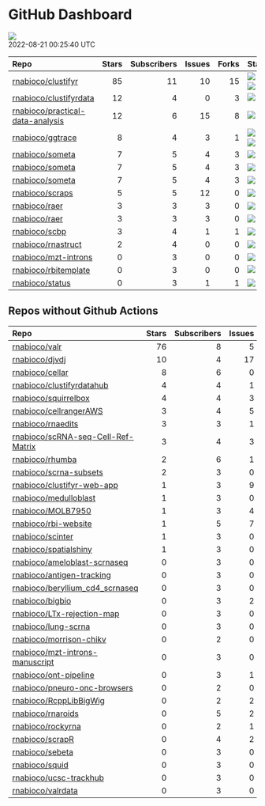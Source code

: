 GitHub Dashboard
================

![](https://github.com/rnabioco/status/workflows/Render%20Status/badge.svg)  
2022-08-21 00:25:40 UTC

| Repo                                                                                    | Stars | Subscribers | Issues | Forks | Status                                                                                                                                                                                                                                                                                                                                                                                                                                 | Commit                                                                                                                                                                 |
|:----------------------------------------------------------------------------------------|------:|------------:|-------:|------:|:---------------------------------------------------------------------------------------------------------------------------------------------------------------------------------------------------------------------------------------------------------------------------------------------------------------------------------------------------------------------------------------------------------------------------------------|:-----------------------------------------------------------------------------------------------------------------------------------------------------------------------|
| [rnabioco/clustifyr](https://github.com/rnabioco/clustifyr)                             |    85 |          11 |     10 |    15 | [![](https://github.com/rnabioco/clustifyr/workflows/R-CMD-check-bioc/badge.svg)](https://github.com/rnabioco/clustifyr/actions/runs/2624063050) [![](https://github.com/rnabioco/clustifyr/workflows/pkgdown/badge.svg)](https://github.com/rnabioco/clustifyr/actions/runs/2624063023) [![](https://github.com/rnabioco/clustifyr/workflows/test-coverage/badge.svg)](https://github.com/rnabioco/clustifyr/actions/runs/2624063035) | <a href="https://github.com/rnabioco/clustifyr/commit/dd864c835ccc3f003c00f2756e7ff2f24977bad7" title="delete old Rproj">dd864c</a>                                    |
| [rnabioco/clustifyrdata](https://github.com/rnabioco/clustifyrdata)                     |    12 |           4 |      0 |     3 | [![](https://github.com/rnabioco/clustifyrdata/workflows/R-CMD-check/badge.svg)](https://github.com/rnabioco/clustifyrdata/actions/runs/2601956512) [![](https://github.com/rnabioco/clustifyrdata/workflows/pkgdown/badge.svg)](https://github.com/rnabioco/clustifyrdata/actions/runs/2601956511)                                                                                                                                    | <a href="https://github.com/rnabioco/clustifyrdata/commit/0394d478b61175df0cee4452823cc461697f8c04" title="add tidyverse to suggests for vignette building">0394d4</a> |
| [rnabioco/practical-data-analysis](https://github.com/rnabioco/practical-data-analysis) |    12 |           6 |     15 |     8 | [![](https://github.com/rnabioco/practical-data-analysis/workflows/R-CMD-check/badge.svg)](https://github.com/rnabioco/practical-data-analysis/actions/runs/2626401706) [![](https://github.com/rnabioco/practical-data-analysis/workflows/pkgdown/badge.svg)](https://github.com/rnabioco/practical-data-analysis/actions/runs/2626401704)                                                                                            | <a href="https://github.com/rnabioco/practical-data-analysis/commit/676e05830a1a65bd5d978f124cc120b2954c527f" title="reformat description">676e05</a>                  |
| [rnabioco/ggtrace](https://github.com/rnabioco/ggtrace)                                 |     8 |           4 |      3 |     1 | [![](https://github.com/rnabioco/ggtrace/workflows/R-CMD-check/badge.svg)](https://github.com/rnabioco/ggtrace/actions/runs/2559285282) [![](https://github.com/rnabioco/ggtrace/workflows/pkgdown/badge.svg)](https://github.com/rnabioco/ggtrace/actions/runs/2559285284) [![](https://github.com/rnabioco/ggtrace/workflows/test-coverage/badge.svg)](https://github.com/rnabioco/ggtrace/actions/runs/2559285285)                  | <a href="https://github.com/rnabioco/ggtrace/commit/10a718453d0f925d9139321b7a992addc04ad4b1" title="Increment version number">10a718</a>                              |
| [rnabioco/someta](https://github.com/rnabioco/someta)                                   |     7 |           5 |      4 |     3 | [![](https://github.com/rnabioco/someta/workflows/pkgdown/badge.svg)](https://github.com/rnabioco/someta/actions/runs/2573568259)                                                                                                                                                                                                                                                                                                      | <a href="https://github.com/rnabioco/someta/commit/8b6a3a5797b6cdc95da2b29c6f8f3c2bcb4c3e2e" title="062722">8b6a3a</a>                                                 |
| [rnabioco/someta](https://github.com/rnabioco/someta)                                   |     7 |           5 |      4 |     3 | [![](https://github.com/rnabioco/someta/workflows/.github/workflows/check-bioc.yml/badge.svg)](https://github.com/rnabioco/someta/actions/runs/310237196)                                                                                                                                                                                                                                                                              | <a href="https://github.com/rnabioco/someta/commit/a9a03c526d4c3affa42a0fe164f49df78077f1ea" title="keep trying 4">a9a03c</a>                                          |
| [rnabioco/someta](https://github.com/rnabioco/someta)                                   |     7 |           5 |      4 |     3 | [![](https://github.com/rnabioco/someta/workflows/test/badge.svg)](https://github.com/rnabioco/someta/actions/runs/311894650)                                                                                                                                                                                                                                                                                                          | <a href="https://github.com/rnabioco/someta/commit/d5f13ba07b3a51c8381c996b8cf81ba4f0de5cdc" title="Update main.yml">d5f13b</a>                                        |
| [rnabioco/scraps](https://github.com/rnabioco/scraps)                                   |     5 |           5 |     12 |     0 | [![](https://github.com/rnabioco/scraps/workflows/snakemake-run/badge.svg)](https://github.com/rnabioco/scraps/actions/runs/2872146012)                                                                                                                                                                                                                                                                                                | <a href="https://github.com/rnabioco/scraps/commit/d5d0b2f597aafd58e30a38d57dd5fa934369cb39" title="Create .gitattributes">d5d0b2</a>                                  |
| [rnabioco/raer](https://github.com/rnabioco/raer)                                       |     3 |           3 |      3 |     0 | [![](https://github.com/rnabioco/raer/workflows/test-coverage/badge.svg)](https://github.com/rnabioco/raer/actions/runs/2270556385)                                                                                                                                                                                                                                                                                                    | <a href="https://github.com/rnabioco/raer/commit/36a5759c5c37391b743c8f27d4466b5fce71c60f" title="Merge pull request #35 from rnabioco/parallel">36a575</a>            |
| [rnabioco/raer](https://github.com/rnabioco/raer)                                       |     3 |           3 |      3 |     0 | [![](https://github.com/rnabioco/raer/workflows/R-CMD-check-bioc/badge.svg)](https://github.com/rnabioco/raer/actions/runs/2756219289)                                                                                                                                                                                                                                                                                                 | <a href="https://github.com/rnabioco/raer/commit/3921eb97a2426ec4690aae25abf8b608be3e1e59" title="user raer dir name">3921eb</a>                                       |
| [rnabioco/scbp](https://github.com/rnabioco/scbp)                                       |     3 |           4 |      1 |     1 | [![](https://github.com/rnabioco/scbp/workflows/R-CMD-check/badge.svg)](https://github.com/rnabioco/scbp/actions/runs/2472179187)                                                                                                                                                                                                                                                                                                      | <a href="https://github.com/rnabioco/scbp/commit/4338ee84bf689dc0c45593967c2e44f4bc471256" title="check for scoreMarkers output">4338ee</a>                            |
| [rnabioco/rnastruct](https://github.com/rnabioco/rnastruct)                             |     2 |           4 |      0 |     0 | [![](https://github.com/rnabioco/rnastruct/workflows/github-actions/badge.svg)](https://github.com/rnabioco/rnastruct/actions/runs/845483933)                                                                                                                                                                                                                                                                                          | <a href="https://github.com/rnabioco/rnastruct/commit/e673a35b147d227c50ee4bba64de0f8e0dbcc132" title="Rename README.d to README.md">e673a3</a>                        |
| [rnabioco/mzt-introns](https://github.com/rnabioco/mzt-introns)                         |     0 |           3 |      0 |     0 | [![](https://github.com/rnabioco/mzt-introns/workflows/github-actions/badge.svg)](https://github.com/rnabioco/mzt-introns/actions/runs/2639078069)                                                                                                                                                                                                                                                                                     | <a href="https://github.com/rnabioco/mzt-introns/commit/35a7c4734e3c4ccc8a3d872f8eb7d57348143848" title="drop species">35a7c4</a>                                      |
| [rnabioco/rbitemplate](https://github.com/rnabioco/rbitemplate)                         |     0 |           3 |      0 |     0 | [![](https://github.com/rnabioco/rbitemplate/workflows/R-CMD-check/badge.svg)](https://github.com/rnabioco/rbitemplate/actions/runs/2757715739) [![](https://github.com/rnabioco/rbitemplate/workflows/pkgdown/badge.svg)](https://github.com/rnabioco/rbitemplate/actions/runs/2757715738)                                                                                                                                            | <a href="https://github.com/rnabioco/rbitemplate/commit/11d121f15ef65e982e1f557b57a55ad02c05068a" title="more kristen">11d121</a>                                      |
| [rnabioco/status](https://github.com/rnabioco/status)                                   |     0 |           3 |      1 |     1 | [![](https://github.com/rnabioco/status/workflows/Render%20Status/badge.svg)](https://github.com/rnabioco/status/actions/runs/2896619002)                                                                                                                                                                                                                                                                                              | <a href="https://github.com/rnabioco/status/commit/b9f61bfa949ab5652e519c37949fb8cca9e897bd" title="[status] 2022-08-14 00:27:57 UTC">b9f61b</a>                       |

## Repos without Github Actions

| Repo                                                                                        | Stars | Subscribers | Issues | Forks |
|:--------------------------------------------------------------------------------------------|------:|------------:|-------:|------:|
| [rnabioco/valr](https://github.com/rnabioco/valr)                                           |    76 |           8 |      5 |    24 |
| [rnabioco/djvdj](https://github.com/rnabioco/djvdj)                                         |    10 |           4 |     17 |     2 |
| [rnabioco/cellar](https://github.com/rnabioco/cellar)                                       |     8 |           6 |      0 |     1 |
| [rnabioco/clustifyrdatahub](https://github.com/rnabioco/clustifyrdatahub)                   |     4 |           4 |      1 |     1 |
| [rnabioco/squirrelbox](https://github.com/rnabioco/squirrelbox)                             |     4 |           4 |      3 |     2 |
| [rnabioco/cellrangerAWS](https://github.com/rnabioco/cellrangerAWS)                         |     3 |           4 |      5 |     1 |
| [rnabioco/rnaedits](https://github.com/rnabioco/rnaedits)                                   |     3 |           3 |      1 |     0 |
| [rnabioco/scRNA-seq-Cell-Ref-Matrix](https://github.com/rnabioco/scRNA-seq-Cell-Ref-Matrix) |     3 |           4 |      3 |     1 |
| [rnabioco/rhumba](https://github.com/rnabioco/rhumba)                                       |     2 |           6 |      1 |     2 |
| [rnabioco/scrna-subsets](https://github.com/rnabioco/scrna-subsets)                         |     2 |           3 |      0 |     2 |
| [rnabioco/clustifyr-web-app](https://github.com/rnabioco/clustifyr-web-app)                 |     1 |           3 |      9 |     2 |
| [rnabioco/medulloblast](https://github.com/rnabioco/medulloblast)                           |     1 |           3 |      0 |     1 |
| [rnabioco/MOLB7950](https://github.com/rnabioco/MOLB7950)                                   |     1 |           3 |      4 |     0 |
| [rnabioco/rbi-website](https://github.com/rnabioco/rbi-website)                             |     1 |           5 |      7 |     0 |
| [rnabioco/scinter](https://github.com/rnabioco/scinter)                                     |     1 |           3 |      0 |     0 |
| [rnabioco/spatialshiny](https://github.com/rnabioco/spatialshiny)                           |     1 |           3 |      0 |     0 |
| [rnabioco/ameloblast-scrnaseq](https://github.com/rnabioco/ameloblast-scrnaseq)             |     0 |           3 |      0 |     0 |
| [rnabioco/antigen-tracking](https://github.com/rnabioco/antigen-tracking)                   |     0 |           3 |      0 |     2 |
| [rnabioco/beryllium_cd4_scrnaseq](https://github.com/rnabioco/beryllium_cd4_scrnaseq)       |     0 |           3 |      0 |     0 |
| [rnabioco/bigbio](https://github.com/rnabioco/bigbio)                                       |     0 |           3 |      2 |     0 |
| [rnabioco/LTx-rejection-map](https://github.com/rnabioco/LTx-rejection-map)                 |     0 |           3 |      0 |     0 |
| [rnabioco/lung-scrna](https://github.com/rnabioco/lung-scrna)                               |     0 |           3 |      0 |     1 |
| [rnabioco/morrison-chikv](https://github.com/rnabioco/morrison-chikv)                       |     0 |           2 |      0 |     0 |
| [rnabioco/mzt-introns-manuscript](https://github.com/rnabioco/mzt-introns-manuscript)       |     0 |           3 |      0 |     0 |
| [rnabioco/ont-pipeline](https://github.com/rnabioco/ont-pipeline)                           |     0 |           3 |      1 |     1 |
| [rnabioco/pneuro-onc-browsers](https://github.com/rnabioco/pneuro-onc-browsers)             |     0 |           2 |      0 |     0 |
| [rnabioco/RcppLibBigWig](https://github.com/rnabioco/RcppLibBigWig)                         |     0 |           2 |      2 |     0 |
| [rnabioco/rnaroids](https://github.com/rnabioco/rnaroids)                                   |     0 |           5 |      2 |     1 |
| [rnabioco/rockyrna](https://github.com/rnabioco/rockyrna)                                   |     0 |           2 |      1 |     0 |
| [rnabioco/scrapR](https://github.com/rnabioco/scrapR)                                       |     0 |           4 |      2 |     0 |
| [rnabioco/sebeta](https://github.com/rnabioco/sebeta)                                       |     0 |           3 |      0 |     0 |
| [rnabioco/squid](https://github.com/rnabioco/squid)                                         |     0 |           3 |      0 |     1 |
| [rnabioco/ucsc-trackhub](https://github.com/rnabioco/ucsc-trackhub)                         |     0 |           3 |      0 |     0 |
| [rnabioco/valrdata](https://github.com/rnabioco/valrdata)                                   |     0 |           3 |      0 |     0 |
